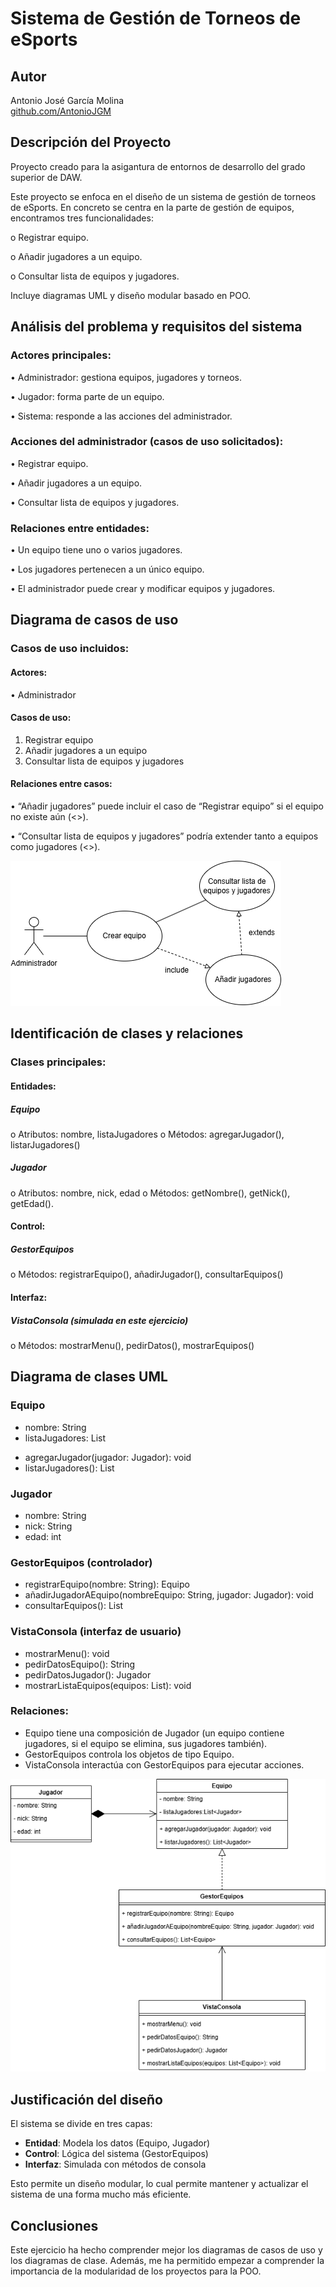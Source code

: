 # Sistema de Gestión de Torneos de eSports

## Autor
Antonio José García Molina  
[github.com/AntonioJGM](https://github.com/AntonioJGM)

## Descripción del Proyecto
Proyecto creado para la asigantura de entornos de desarrollo del grado superior de DAW.

Este proyecto se enfoca en el diseño de un sistema de gestión de torneos de eSports. En concreto se
centra en la parte de gestión de equipos, encontramos tres funcionalidades: 

  o Registrar equipo.
  
  o Añadir jugadores a un equipo.
  
  o Consultar lista de equipos y jugadores.
  
Incluye diagramas UML y diseño modular basado en POO.

## Análisis del problema y requisitos del sistema

### Actores principales:
  •	Administrador: gestiona equipos, jugadores y torneos.
  
  •	Jugador: forma parte de un equipo.

  •	Sistema: responde a las acciones del administrador.
  
### Acciones del administrador (casos de uso solicitados):
  •	Registrar equipo.
  
  •	Añadir jugadores a un equipo.
  
  •	Consultar lista de equipos y jugadores.
  
### Relaciones entre entidades:
  •	Un equipo tiene uno o varios jugadores.
  
  •	Los jugadores pertenecen a un único equipo.
  
  •	El administrador puede crear y modificar equipos y jugadores.

## Diagrama de casos de uso
### Casos de uso incluidos:
#### Actores:
•	Administrador
#### Casos de uso:
1.	Registrar equipo
2.	Añadir jugadores a un equipo
3.	Consultar lista de equipos y jugadores
#### Relaciones entre casos:

•	“Añadir jugadores” puede incluir el caso de “Registrar equipo” si el equipo no existe aún (<<include>>).

•	“Consultar lista de equipos y jugadores” podría extender tanto a equipos como jugadores (<<extend>>).

![Diagrama de casos de uso](diagrams/casos-uso.png)

## Identificación de clases y relaciones

### Clases principales:

#### Entidades:

##### Equipo
  o Atributos: nombre, listaJugadores
  o	Métodos: agregarJugador(), listarJugadores()
  
##### Jugador
  o	Atributos: nombre, nick, edad
  o	Métodos: getNombre(), getNick(), getEdad().
  
#### Control:
##### GestorEquipos
  o	Métodos: registrarEquipo(), añadirJugador(), consultarEquipos()
  
#### Interfaz:
##### VistaConsola (simulada en este ejercicio)
  o	Métodos: mostrarMenu(), pedirDatos(), mostrarEquipos()

## Diagrama de clases UML

### Equipo
  - nombre: String
  - listaJugadores: List<Jugador>
  + agregarJugador(jugador: Jugador): void
  + listarJugadores(): List<Jugador>

### Jugador
  - nombre: String
  - nick: String
  - edad: int

### GestorEquipos (controlador)
  + registrarEquipo(nombre: String): Equipo
  + añadirJugadorAEquipo(nombreEquipo: String, jugador: Jugador): void
  + consultarEquipos(): List<Equipo>

### VistaConsola (interfaz de usuario)
  + mostrarMenu(): void
  + pedirDatosEquipo(): String
  + pedirDatosJugador(): Jugador
  + mostrarListaEquipos(equipos: List<Equipo>): void

### Relaciones:

  - Equipo tiene una composición de Jugador (un equipo contiene jugadores, si el equipo se elimina, sus jugadores también).
  - GestorEquipos controla los objetos de tipo Equipo.
  - VistaConsola interactúa con GestorEquipos para ejecutar acciones.

![Diagrama de clases](diagrams/clases.png)

## Justificación del diseño
El sistema se divide en tres capas:
- **Entidad**: Modela los datos (Equipo, Jugador)
- **Control**: Lógica del sistema (GestorEquipos)
- **Interfaz**: Simulada con métodos de consola

Esto permite un diseño modular, lo cual permite mantener y actualizar el sistema de una forma
mucho más eficiente.

## Conclusiones
Este ejercicio ha hecho comprender mejor los diagramas de casos de uso y los diagramas de clase.
Además, me ha permitido empezar a comprender la importancia de la modularidad de los proyectos para la POO.
